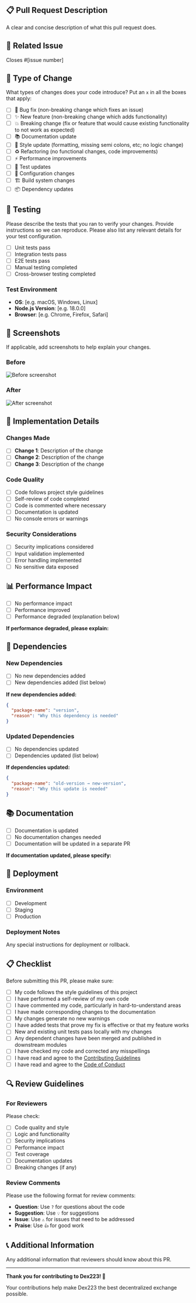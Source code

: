 ## 📋 Pull Request Description

A clear and concise description of what this pull request does.

## 🎯 Related Issue

Closes #[issue number]

## 🔄 Type of Change

What types of changes does your code introduce? Put an `x` in all the boxes that apply:

- [ ] 🐛 Bug fix (non-breaking change which fixes an issue)
- [ ] ✨ New feature (non-breaking change which adds functionality)
- [ ] 💥 Breaking change (fix or feature that would cause existing functionality to not work as expected)
- [ ] 📚 Documentation update
- [ ] 🎨 Style update (formatting, missing semi colons, etc; no logic change)
- [ ] ♻️ Refactoring (no functional changes, code improvements)
- [ ] ⚡ Performance improvements
- [ ] 🧪 Test updates
- [ ] 🔧 Configuration changes
- [ ] 🏗️ Build system changes
- [ ] 📦 Dependency updates

## 🧪 Testing

Please describe the tests that you ran to verify your changes. Provide instructions so we can reproduce. Please also list any relevant details for your test configuration.

- [ ] Unit tests pass
- [ ] Integration tests pass
- [ ] E2E tests pass
- [ ] Manual testing completed
- [ ] Cross-browser testing completed

### Test Environment

- **OS**: [e.g. macOS, Windows, Linux]
- **Node.js Version**: [e.g. 18.0.0]
- **Browser**: [e.g. Chrome, Firefox, Safari]

## 📸 Screenshots

If applicable, add screenshots to help explain your changes.

### Before
![Before screenshot](url)

### After
![After screenshot](url)

## 🔧 Implementation Details

### Changes Made

- [ ] **Change 1**: Description of the change
- [ ] **Change 2**: Description of the change
- [ ] **Change 3**: Description of the change

### Code Quality

- [ ] Code follows project style guidelines
- [ ] Self-review of code completed
- [ ] Code is commented where necessary
- [ ] Documentation is updated
- [ ] No console errors or warnings

### Security Considerations

- [ ] Security implications considered
- [ ] Input validation implemented
- [ ] Error handling implemented
- [ ] No sensitive data exposed

## 📊 Performance Impact

- [ ] No performance impact
- [ ] Performance improved
- [ ] Performance degraded (explanation below)

**If performance degraded, please explain:**

## 🔗 Dependencies

### New Dependencies

- [ ] No new dependencies added
- [ ] New dependencies added (list below)

**If new dependencies added:**

```json
{
  "package-name": "version",
  "reason": "Why this dependency is needed"
}
```

### Updated Dependencies

- [ ] No dependencies updated
- [ ] Dependencies updated (list below)

**If dependencies updated:**

```json
{
  "package-name": "old-version → new-version",
  "reason": "Why this update is needed"
}
```

## 📚 Documentation

- [ ] Documentation is updated
- [ ] No documentation changes needed
- [ ] Documentation will be updated in a separate PR

**If documentation updated, please specify:**

## 🚀 Deployment

### Environment

- [ ] Development
- [ ] Staging
- [ ] Production

### Deployment Notes

Any special instructions for deployment or rollback.

## 📋 Checklist

Before submitting this PR, please make sure:

- [ ] My code follows the style guidelines of this project
- [ ] I have performed a self-review of my own code
- [ ] I have commented my code, particularly in hard-to-understand areas
- [ ] I have made corresponding changes to the documentation
- [ ] My changes generate no new warnings
- [ ] I have added tests that prove my fix is effective or that my feature works
- [ ] New and existing unit tests pass locally with my changes
- [ ] Any dependent changes have been merged and published in downstream modules
- [ ] I have checked my code and corrected any misspellings
- [ ] I have read and agree to the [Contributing Guidelines](../CONTRIBUTING.md)
- [ ] I have read and agree to the [Code of Conduct](../CODE_OF_CONDUCT.md)

## 🔍 Review Guidelines

### For Reviewers

Please check:

- [ ] Code quality and style
- [ ] Logic and functionality
- [ ] Security implications
- [ ] Performance impact
- [ ] Test coverage
- [ ] Documentation updates
- [ ] Breaking changes (if any)

### Review Comments

Please use the following format for review comments:

- **Question**: Use `?` for questions about the code
- **Suggestion**: Use `💡` for suggestions
- **Issue**: Use `⚠️` for issues that need to be addressed
- **Praise**: Use `👍` for good work

## 📞 Additional Information

Any additional information that reviewers should know about this PR.

---

**Thank you for contributing to Dex223! 🚀**

Your contributions help make Dex223 the best decentralized exchange possible. 